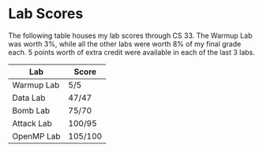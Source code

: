 # Lab Scores

The following table houses my lab scores through CS 33. The Warmup Lab was worth 3%, while all the other labs were worth 8% of my final grade each. 5 points worth of extra credit were available in each of the last 3 labs.

| Lab | Score |
| ------- | ----- |
| Warmup Lab | 5/5 |
| Data Lab | 47/47 |
| Bomb Lab | 75/70 |
| Attack Lab | 100/95 |
| OpenMP Lab | 105/100 |